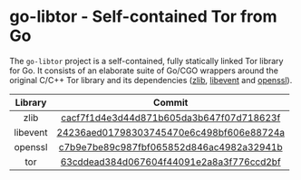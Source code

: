 # go-libtor - Self-contained Tor from Go

The `go-libtor` project is a self-contained, fully statically linked Tor library for Go. It consists of an elaborate suite of Go/CGO wrappers around the original C/C++ Tor library and its dependencies ([zlib](https://github.com/madler/zlib), [libevent](https://github.com/libevent/libevent) and [openssl](https://github.com/openssl/openssl)).

| Library  | Commit        |
|:--------:|:-------------:|
| zlib     | [cacf7f1d4e3d44d871b605da3b647f07d718623f](https://github.com/madler/zlib/commit/cacf7f1d4e3d44d871b605da3b647f07d718623f)               |
| libevent | [24236aed01798303745470e6c498bf606e88724a](https://github.com/libevent/libevent/commit/24236aed01798303745470e6c498bf606e88724a) |
| openssl  | [c7b9e7be89c987fbf065852d846ac4982a32941b](https://github.com/openssl/openssl/commit/c7b9e7be89c987fbf065852d846ac4982a32941b)     |
| tor      | [63cddead384d067604f44091e2a8a3f776ccd2bf](https://gitweb.torproject.org/tor.git/commit/?id=63cddead384d067604f44091e2a8a3f776ccd2bf)      |
